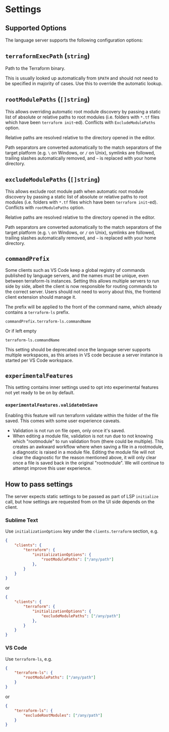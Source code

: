 # Settings

## Supported Options

The language server supports the following configuration options:

## `terraformExecPath` (`string`)

Path to the Terraform binary.

This is usually looked up automatically from `$PATH` and should not need to be
specified in majority of cases. Use this to override the automatic lookup.

## `rootModulePaths` (`[]string`)

This allows overriding automatic root module discovery by passing a static list
of absolute or relative paths to root modules (i.e. folders with `*.tf` files
which have been `terraform init`-ed). Conflicts with `ExcludeModulePaths` option.

Relative paths are resolved relative to the directory opened in the editor.

Path separators are converted automatically to the match separators
of the target platform (e.g. `\` on Windows, or `/` on Unix),
symlinks are followed, trailing slashes automatically removed,
and `~` is replaced with your home directory.

## `excludeModulePaths` (`[]string`)

This allows exclude root module path when automatic root module discovery by passing a static list
of absolute or relative paths to root modules (i.e. folders with `*.tf` files
which have been `terraform init`-ed). Conflicts with `rootModulePaths` option.

Relative paths are resolved relative to the directory opened in the editor.

Path separators are converted automatically to the match separators
of the target platform (e.g. `\` on Windows, or `/` on Unix),
symlinks are followed, trailing slashes automatically removed,
and `~` is replaced with your home directory.

## `commandPrefix`

Some clients such as VS Code keep a global registry of commands published by language
servers, and the names must be unique, even between terraform-ls instances. Setting
this allows multiple servers to run side by side, albeit the client is now responsible
for routing commands to the correct server. Users should not need to worry about
this, the frontend client extension should manage it.

The prefix will be applied to the front of the command name, which already contains
a `terraform-ls` prefix.

`commandPrefix.terraform-ls.commandName`

Or if left empty

`terraform-ls.commandName`

This setting should be deprecated once the language server supports multiple workspaces,
as this arises in VS code because a server instance is started per VS Code workspace.

## `experimentalFeatures`

This setting contains inner settings used to opt into experimental features not yet ready to be on by default.

### `experimentalFeatures.validateOnSave`

Enabling this feature will run terraform validate within the folder of the file saved. This comes with some user experience caveats.
 - Validation is not run on file open, only once it's saved.
 - When editing a module file, validation is not run due to not knowing which "rootmodule" to run validation from (there could be multiple). This creates an awkward workflow where when saving a file in a rootmodule, a diagnostic is raised in a module file. Editing the module file will not clear the diagnostic for the reason mentioned above, it will only clear once a file is saved back in the original "rootmodule". We will continue to attempt improve this user experience.

## How to pass settings

The server expects static settings to be passed as part of LSP `initialize` call,
but how settings are requested from on the UI side depends on the client.

### Sublime Text

Use `initializationOptions` key under the `clients.terraform` section, e.g.

```json
{
	"clients": {
		"terraform": {
			"initializationOptions": {
				"rootModulePaths": ["/any/path"]
			},
		}
	}
}
```
or
```json
{
	"clients": {
		"terraform": {
			"initializationOptions": {
				"excludeModulePaths": ["/any/path"]
			},
		}
	}
}
```

### VS Code

Use `terraform-ls`, e.g.

```json
{
	"terraform-ls": {
		"rootModulePaths": ["/any/path"]
	}
}
```
or
```json
{
	"terraform-ls": {
		"excludeRootModules": ["/any/path"]
	}
}
